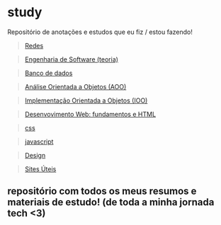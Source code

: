 # study
Repositório de anotações e estudos que eu fiz / estou fazendo! 

> [Redes](./Redes.md)
 
> [Engenharia de Software (teoria)](./SoftEng.md)
 
> [Banco de dados](./BancoDeDados.md) 
 
> [Análise Orientada a Objetos (AOO)](./AOO.md)

> [Implementação Orientada a Objetos (IOO)](./IOO.md)

> [Desenvovimento Web: fundamentos e HTML](./WebDev.md)  

> [css](./CSS.md)

> [javascript](./javascript.md)  

> [Design](./Design.md)

>[Sites Úteis](./sites.md)

## repositório com todos os meus resumos e materiais de estudo! (de toda a minha jornada tech <3)